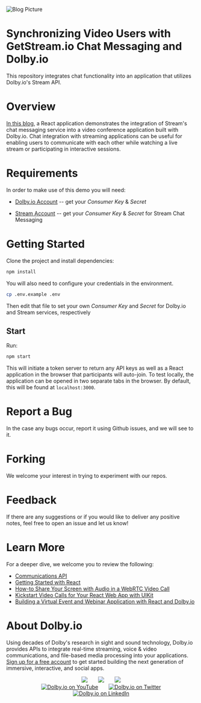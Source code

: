 <!--
[![Build Package](https://github.com/dolbyio-samples/template-repo/actions/workflows/build-package.yml/badge.svg)](https://github.com/dolbyio-samples/template-repo/actions/workflows/build-package.yml)
[![Publish Package](https://github.com/dolbyio-samples/template-repo/actions/workflows/publish-package.yml/badge.svg)](https://github.com/dolbyio-samples/template-repo/actions/workflows/publish-package.yml)
[![npm](https://img.shields.io/npm/v/dolbyio-samples/template-repo)](https://www.npmjs.com/package/dolbyio-samples/template-repo)
[![License](https://img.shields.io/github/license/dolbyio-samples/template-repo)](LICENSE)

Adding shields would also be amazing -->
![Blog Picture](https://dolby.io/wp-content/uploads/2022/06/Synchronizing-Video-Users-with-GetStreamIO-Chat-Messaging-and-DolbyIO_.jpg)
# Synchronizing Video Users with GetStream.io Chat Messaging and Dolby.io

This repository integrates chat functionality into an application that utilizes Dolby.io's Stream API. 

# Overview
[In this blog](https://dolby.io/blog/synchronizing-video-users-with-getstream-io-chat-messaging-and-dolby-io/), a React application demonstrates the integration of Stream's chat messaging service into a video conference application built with Dolby.io. Chat integration with streaming applications can be useful for enabling users to communicate with each other while watching a live stream or participating in interactive sessions.

# Requirements 
In order to make use of this demo you will need:

- [Dolby.io Account](https://dolby.io) -- get your _Consumer Key_ & _Secret_ 

- [Stream Account](https://getstream.io/chat/) -- get your _Consumer Key_ & _Secret_ for Stream Chat Messaging


# Getting Started 

Clone the project and install dependencies:

```sh
npm install
```

You will also need to configure your credentials in the environment.

```sh
cp .env.example .env
```

Then edit that file to set your own _Consumer Key_ and _Secret_ for Dolby.io and Stream services, respectively

## Start

Run:

```sh
npm start
```

This will initiate a token server to return any API keys as well as a React application in the browser that participants will auto-join. To test locally, the application can be opened in two separate tabs in the browser. By default, this will be found at `localhost:3000`.

# Report a Bug 
In the case any bugs occur, report it using Github issues, and we will see to it. 

# Forking
We welcome your interest in trying to experiment with our repos.

# Feedback 
If there are any suggestions or if you would like to deliver any positive notes, feel free to open an issue and let us know!

# Learn More
For a deeper dive, we welcome you to review the following:
  - [Communications API](https://docs.dolby.io/communications-apis/docs)
  - [Getting Started with React](https://docs.dolby.io/communications-apis/docs/getting-started-with-reactnative-sdk)
  - [How-to Share Your Screen with Audio in a WebRTC Video Call](https://dolby.io/blog/how-to-share-your-screen-with-audio-in-a-webrtc-video-call/)
  - [Kickstart Video Calls for Your React Web App with UIKit](https://dolby.io/blog/kickstart-video-calls-for-your-react-web-app-with-uikit/)
  - [Building a Virtual Event and Webinar Application with React and Dolby.io](https://dolby.io/blog/building-a-virtual-event-and-webinar-application-with-react-and-dolby-io/)

# About Dolby.io

Using decades of Dolby's research in sight and sound technology, Dolby.io provides APIs to integrate real-time streaming, voice & video communications, and file-based media processing into your applications. [Sign up for a free account](https://dashboard.dolby.io/signup/) to get started building the next generation of immersive, interactive, and social apps.

<div align="center">
  <a href="https://dolby.io/" target="_blank"><img src="https://img.shields.io/badge/Dolby.io-0A0A0A?style=for-the-badge&logo=dolby&logoColor=white"/></a>
&nbsp; &nbsp; &nbsp;
  <a href="https://docs.dolby.io/" target="_blank"><img src="https://img.shields.io/badge/Dolby.io-Docs-0A0A0A?style=for-the-badge&logoColor=white"/></a>
&nbsp; &nbsp; &nbsp;
  <a href="https://dolby.io/blog/category/developer/" target="_blank"><img src="https://img.shields.io/badge/Dolby.io-Blog-0A0A0A?style=for-the-badge&logoColor=white"/></a>
</div>

<div align="center">
&nbsp; &nbsp; &nbsp;
  <a href="https://youtube.com/@dolbyio" target="_blank"><img src="https://img.shields.io/badge/YouTube-red?style=flat-square&logo=youtube&logoColor=white" alt="Dolby.io on YouTube"/></a>
&nbsp; &nbsp; &nbsp; 
  <a href="https://twitter.com/dolbyio" target="_blank"><img src="https://img.shields.io/badge/Twitter-blue?style=flat-square&logo=twitter&logoColor=white" alt="Dolby.io on Twitter"/></a>
&nbsp; &nbsp; &nbsp;
  <a href="https://www.linkedin.com/company/dolbyio/" target="_blank"><img src="https://img.shields.io/badge/LinkedIn-0077B5?style=flat-square&logo=linkedin&logoColor=white" alt="Dolby.io on LinkedIn"/></a>
</div>

